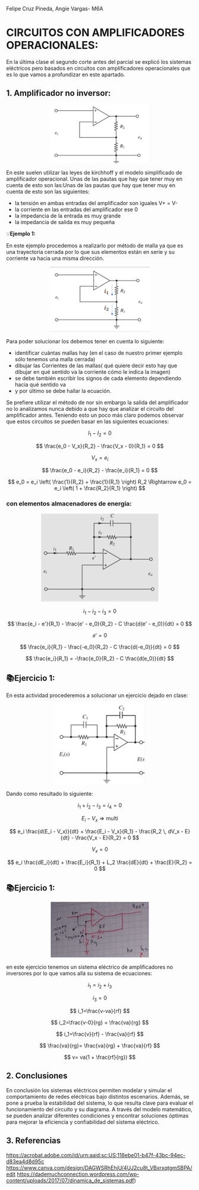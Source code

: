 Felipe Cruz Pineda, Angie Vargas- M6A
# CIRCUITOS CON AMPLIFICADORES OPERACIONALES:

En la última clase el segundo corte antes del parcial se explicó los sistemas eléctricos pero basados en circuitos con amplificadores operacionales que es lo que vamos a profundizar en este apartado.

## 1. Amplificador no inversor:

<p align="center">
    <img src="./Imagenes/AMP1.PNG" alt="ejemplo" />
</p>

En este suelen utilizar las leyes de kirchhoff y el modelo simplificado de amplificador operacional.
Unas de las pautas que hay que tener muy en cuenta de esto son las:Unas de las pautas que hay que tener muy en cuenta de esto son las siguientes:

- la tensión en ambas entradas del amplificador son iguales V+ = V-
- la corriente en las entradas del amplificador ese 0
- la impedancia de la entrada es muy grande
- la impedancia de salida es muy pequeña
  

💡**Ejemplo 1:** 

En este ejemplo procedemos a realizarlo por método de malla ya que es una trayectoria cerrada por lo que sus elementos están en serie y su corriente va hacia una misma dirección.

<p align="center">
    <img src="./Imagenes/AMP2.PNG" alt="ejemplo" />
</p>

Para poder solucionar los debemos tener en cuenta lo siguiente:
- identificar cuántas mallas hay (en el caso de nuestro primer ejemplo sólo tenemos una malla cerrada)
- dibujar las Corrientes de las mallas( qué quiere decir esto hay que dibujar en qué sentido va la corriente cómo le indica la imagen)
- se debe también escribir los signos de cada elemento dependiendo hacia qué sentido va
- y por último se debe hallar la ecuación.

Se prefiere utilizar el método de nor sin embargo la salida del amplificador no lo analizamos nunca debido a que hay que analizar el circuito del amplificador antes. Teniendo esto un poco más claro podemos observar que estos circuitos se pueden basar en las siguientes ecuaciones:

$$
I_1 - I_2 = 0
$$

$$
\frac{e_0 - V_x}{R_2} - \frac{V_x - 0}{R_1} = 0
$$

$$
V_x = e_i
$$

$$
\frac{e_0 - e_i}{R_2} - \frac{e_i}{R_1} = 0
$$

$$
e_0 = e_i \left( \frac{1}{R_2} + \frac{1}{R_1} \right) R_2 \Rightarrow e_0 = e_i \left( 1 + \frac{R_2}{R_1} \right)
$$

### con elementos almacenadores de energía:

<p align="center">
    <img src="./Imagenes/AMP3.PNG" alt="ejemplo" />
</p>

$$
i_1 - i_2 - i_3 = 0
$$

$$
\frac{e_i - e'}{R_1} - \frac{e' - e_0}{R_2} - C \frac{d(e' - e_0)}{dt} = 0
$$

$$
e' = 0
$$

$$
\frac{e_i}{R_1} - \frac{-e_0}{R_2} - C \frac{d(-e_0)}{dt} = 0
$$

$$
\frac{e_i}{R_1} = -\frac{e_0}{R_2} - C \frac{d(e_0)}{dt}
$$

## 📚Ejercicio 1:
En esta actividad procederemos a solucionar un ejercicio dejado en clase:
<p align="center">
    <img src="./Imagenes/AMP4.PNG" alt="ejemplo" />
</p>

Dando como resultado lo siguiente:

$$
i_1 + i_2 - i_3 = i_4 = 0
$$

$$
E_i - V_x \Rightarrow \text{multi}
$$

$$
e_i \frac{d(E_i - V_x)}{dt} + \frac{E_i - V_x}{R_1} - \frac{R_2 \, dV_x - E}{dt} - \frac{V_x - E}{R_2} = 0
$$

$$
V_x = 0
$$

$$
e_i \frac{dE_i}{dt} + \frac{E_i}{R_1} + L_2 \frac{dE}{dt} + \frac{E}{R_2} = 0
$$

## 📚Ejercicio 1:

<p align="center">
    <img src="./Imagenes/ampeje1.PNG" alt="Resorte" />
</p>

en este ejercicio tenemos un sistema eléctrico de amplificadores no inversores por lo que vamos allá su sistema de ecuaciones:

$$
i_1= i_2 + i_3 
$$

$$
i_3= 0 
$$

$$
i_1=\frac{v-va}{rf} 
$$

$$ 
i_2=\frac{v-0}{rg} = \frac{va}{rg}
$$

$$
i_1=\frac{v}{rf} - \frac{va}{rf}  
$$ 

$$
\frac{va}{rg}= \frac{va}{rg} + \frac{va}{rf}
$$ 

$$ 
v= va(1 + \frac{rf}{rg})
$$


## 2. Conclusiones
En conclusión los sistemas eléctricos permiten modelar y simular el comportamiento de redes eléctricas bajo distintos escenarios. Además, se pone a prueba la estabilidad del sistema, lo que resulta clave para evaluar el funcionamiento del circuito y su diagrama. A través del modelo matemático, se pueden analizar diferentes condiciones y encontrar soluciones óptimas para mejorar la eficiencia y confiabilidad del sistema eléctrico.

## 3. Referencias
https://acrobat.adobe.com/id/urn:aaid:sc:US:118ebe01-b47f-43bc-94ec-d83ea4d8d95c
https://www.canva.com/design/DAGWSRhEhjU/4UJ2cu8t_VBxrxqtgmSBPA/edit
https://dademuchconnection.wordpress.com/wp-content/uploads/2017/07/dinamica_de_sistemas.pdf)
